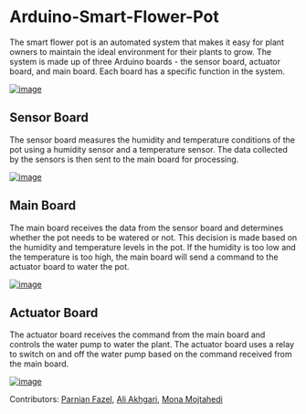 # Arduino-Smart-Flower-Pot

The smart flower pot is an automated system that makes it easy for plant owners to maintain the ideal environment for their plants to grow. The system is made up of three Arduino boards - the sensor board, actuator board, and main board. Each board has a specific function in the system.


[![image](https://www.linkpicture.com/q/Screenshot-4200.png)](https://www.linkpicture.com/view.php?img=LPic64452339929ce2003829647)

## Sensor Board
The sensor board measures the humidity and temperature conditions of the pot using a humidity sensor and a temperature sensor. The data collected by the sensors is then sent to the main board for processing.

[![image](https://www.linkpicture.com/q/Screenshot-4196.png)](https://www.linkpicture.com/view.php?img=LPic6445259d6cd0e1384690519)

## Main Board
The main board receives the data from the sensor board and determines whether the pot needs to be watered or not. This decision is made based on the humidity and temperature levels in the pot. If the humidity is too low and the temperature is too high, the main board will send a command to the actuator board to water the pot.

[![image](https://www.linkpicture.com/q/Screenshot-4197.png)](https://www.linkpicture.com/view.php?img=LPic6445255db94f51184939708)

## Actuator Board
The actuator board receives the command from the main board and controls the water pump to water the plant. The actuator board uses a relay to switch on and off the water pump based on the command received from the main board.

[![image](https://www.linkpicture.com/q/Screenshot-4198.png)](https://www.linkpicture.com/view.php?img=LPic644525d5583821029674507)


Contributors: [Parnian Fazel](https://github.com/parnianf), [Ali Akhgari](https://github.com/AliAkhgari), [Mona Mojtahedi](https://github.com/Monamjh)

